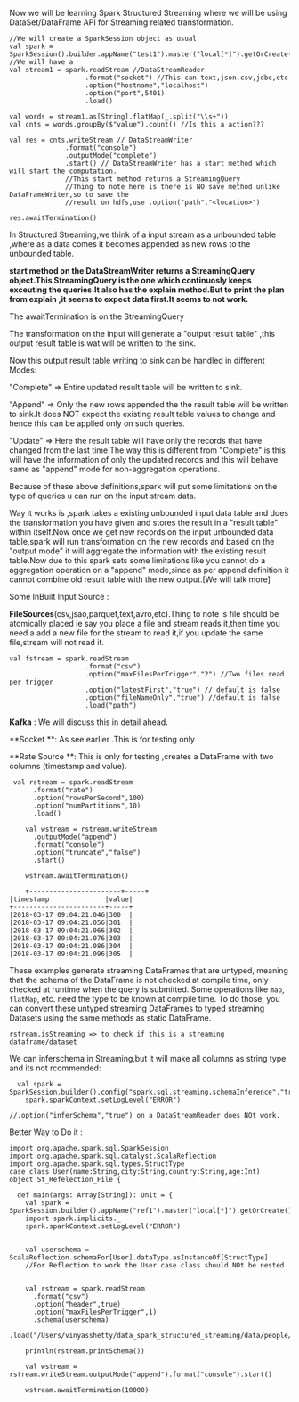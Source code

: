 Now we will be learning Spark Structured Streaming where we will be using DataSet/DataFrame API for Streaming related transformation.

```
//We will create a SparkSession object as usual
val spark = SparkSession().builder.appName("test1").master("local[*]").getOrCreate()
//We will have a 
val stream1 = spark.readStream //DataStreamReader
                   .format("socket") //This can text,json,csv,jdbc,etc
                   .option("hostname","localhost")
                   .option("port",5401)
                   .load()

val words = stream1.as[String].flatMap(_.split("\\s+"))
val cnts = words.groupBy($"value").count() //Is this a action???

val res = cnts.writeStream // DataStreamWriter
              .format("console")
              .outputMode("complete")
              .start() // DataStreamWriter has a start method which will start the computation.
              //This start method returns a StreamingQuery
              //Thing to note here is there is NO save method unlike DataFrameWriter,so to save the 
              //result on hdfs,use .option("path","<location>")

res.awaitTermination()
```

In Structured Streaming,we think of a input stream as a unbounded table ,where as a data comes it becomes appended as new rows to the unbounded table.

**start method on the DataStreamWriter returns a StreamingQuery object.This StreamingQuery is the one which continuosly keeps exceuting the queries.It also has the explain method.But to print the plan from explain ,it seems to expect data first.It seems to not work.**

The awaitTermination is on the StreamingQuery

The transformation on the input will generate a "output result table" ,this output result table is wat will be written to the sink.

Now this output result table writing to sink can be handled in different Modes:

"Complete" =&gt; Entire updated result table will be written to sink.

"Append" =&gt; Only the new rows appended the the result table will be written to sink.It does NOT expect the existing result table values to change and hence this can be applied only on such queries.

"Update" =&gt; Here the result table will have only the records that have changed from the last time.The way this is different from "Complete" is this will have the information of only the updated records and this will behave same as "append" mode for non-aggregation operations.

Because of these above definitions,spark will put some limitations on the type of queries u can run on the input stream data.

Way it works is ,spark takes a existing unbounded input data table and does the transformation you have given and stores the result in a "result table" within itself.Now once we get new records on the input unbounded data table,spark will run transformation on the new records and based on the "output mode" it will aggregate the information with the existing result table.Now due to this spark sets some limitations like you cannot do a aggregation operation on a "append" mode,since as per append definition it cannot combine old result table with the new output.\[We will talk more\]

Some InBuilt Input Source :

**FileSources**\(csv,jsao,parquet,text,avro,etc\).Thing to note is file should be atomically placed ie say you place a file and stream reads it,then time you need a add a new file for the stream to read it,if you update the same file,stream will not read it.

```
val fstream = spark.readStream
                   .format("csv")
                   .option("maxFilesPerTrigger","2") //Two files read per trigger
                   .option("latestFirst","true") // default is false
                   .option("fileNameOnly","true") //default is false
                   .load("path")
```

**Kafka** : We will discuss this in detail ahead.

**Socket **: As see earlier .This is for testing only

**Rate Source **: This is only for testing ,creates a DataFrame with two columns \(timestamp and value\).

```
 val rstream = spark.readStream
      .format("rate")
      .option("rowsPerSecond",100)
      .option("numPartitions",10)
      .load()

    val wstream = rstream.writeStream
      .outputMode("append")
      .format("console")
      .option("truncate","false")
      .start()

    wstream.awaitTermination()

    +-----------------------+-----+
|timestamp              |value|
+-----------------------+-----+
|2018-03-17 09:04:21.046|300  |
|2018-03-17 09:04:21.056|301  |
|2018-03-17 09:04:21.066|302  |
|2018-03-17 09:04:21.076|303  |
|2018-03-17 09:04:21.086|304  |
|2018-03-17 09:04:21.096|305  |
```

These examples generate streaming DataFrames that are untyped, meaning that the schema of the DataFrame is not checked at compile time, only checked at runtime when the query is submitted. Some operations like `map`, `flatMap`, etc. need the type to be known at compile time. To do those, you can convert these untyped streaming DataFrames to typed streaming Datasets using the same methods as static DataFrame.

```
rstream.isStreaming => to check if this is a streaming dataframe/dataset
```

We can inferschema in Streaming,but it will make all columns as string type and its not rcommended:

```
  val spark = SparkSession.builder().config("spark.sql.streaming.schemaInference","true").appName("file1").master("local[*]").getOrCreate()
    spark.sparkContext.setLogLevel("ERROR")

//.option("inferSchema","true") on a DataStreamReader does NOt work.
```

Better Way to Do it :

```
import org.apache.spark.sql.SparkSession
import org.apache.spark.sql.catalyst.ScalaReflection
import org.apache.spark.sql.types.StructType
case class User(name:String,city:String,country:String,age:Int)
object St_Refelection_File {

  def main(args: Array[String]): Unit = {
    val spark = SparkSession.builder().appName("ref1").master("local[*]").getOrCreate()
    import spark.implicits._
    spark.sparkContext.setLogLevel("ERROR")


    val userschema = ScalaReflection.schemaFor[User].dataType.asInstanceOf[StructType]
    //For Reflection to work the User case class should NOt be nested   


    val rstream = spark.readStream
      .format("csv")
      .option("header",true)
      .option("maxFilesPerTrigger",1)
      .schema(userschema)
      .load("/Users/vinyasshetty/data_spark_structured_streaming/data/people/").as[User]

    println(rstream.printSchema())

    val wstream = rstream.writeStream.outputMode("append").format("console").start()

    wstream.awaitTermination(10000)
```



